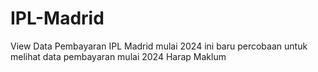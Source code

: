 # IPL-Madrid
View Data Pembayaran IPL Madrid mulai 2024
ini baru percobaan untuk melihat data pembayaran mulai 2024
Harap Maklum
